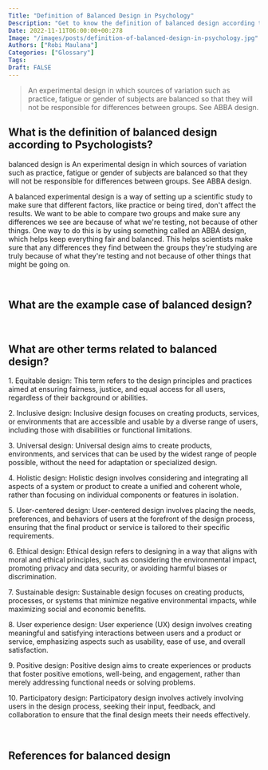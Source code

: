```yaml
---
Title: "Definition of Balanced Design in Psychology"
Description: "Get to know the definition of balanced design according to psychologists."
Date: 2022-11-11T06:00:00+00:278
Image: "/images/posts/definition-of-balanced-design-in-psychology.jpg"
Authors: ["Robi Maulana"]
Categories: ["Glossary"]
Tags: 
Draft: FALSE
---
```





> An experimental design in which sources of variation such as practice, fatigue or gender of subjects are balanced so that they will not be responsible for differences between groups. See ABBA design.

## What is the definition of balanced design according to Psychologists?

balanced design is An experimental design in which sources of variation such as practice, fatigue or gender of subjects are balanced so that they will not be responsible for differences between groups. See ABBA design.

A balanced experimental design is a way of setting up a scientific study to make sure that different factors, like practice or being tired, don't affect the results. We want to be able to compare two groups and make sure any differences we see are because of what we're testing, not because of other things. One way to do this is by using something called an ABBA design, which helps keep everything fair and balanced. This helps scientists make sure that any differences they find between the groups they're studying are truly because of what they're testing and not because of other things that might be going on.

 

## What are the example case of balanced design?

 

## What are other terms related to balanced design?

1\. Equitable design: This term refers to the design principles and practices aimed at ensuring fairness, justice, and equal access for all users, regardless of their background or abilities.

2\. Inclusive design: Inclusive design focuses on creating products, services, or environments that are accessible and usable by a diverse range of users, including those with disabilities or functional limitations.

3\. Universal design: Universal design aims to create products, environments, and services that can be used by the widest range of people possible, without the need for adaptation or specialized design.

4\. Holistic design: Holistic design involves considering and integrating all aspects of a system or product to create a unified and coherent whole, rather than focusing on individual components or features in isolation.

5\. User-centered design: User-centered design involves placing the needs, preferences, and behaviors of users at the forefront of the design process, ensuring that the final product or service is tailored to their specific requirements.

6\. Ethical design: Ethical design refers to designing in a way that aligns with moral and ethical principles, such as considering the environmental impact, promoting privacy and data security, or avoiding harmful biases or discrimination.

7\. Sustainable design: Sustainable design focuses on creating products, processes, or systems that minimize negative environmental impacts, while maximizing social and economic benefits.

8\. User experience design: User experience (UX) design involves creating meaningful and satisfying interactions between users and a product or service, emphasizing aspects such as usability, ease of use, and overall satisfaction.

9\. Positive design: Positive design aims to create experiences or products that foster positive emotions, well-being, and engagement, rather than merely addressing functional needs or solving problems.

10\. Participatory design: Participatory design involves actively involving users in the design process, seeking their input, feedback, and collaboration to ensure that the final design meets their needs effectively.

 

## References for balanced design
